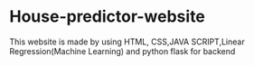 # House-predictor-website
This website is made by using HTML, CSS,JAVA SCRIPT,Linear Regression(Machine Learning) and python flask for backend
